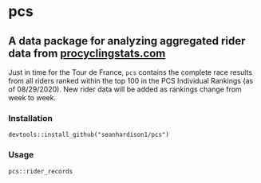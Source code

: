 # pcs
## A data package for analyzing aggregated rider data from [procyclingstats.com](https://procyclingstats.com)

Just in time for the Tour de France, `pcs` contains the complete race results from all riders ranked within the top 100 in the PCS Individual Rankings (as of 08/29/2020). New rider data will be 
added as rankings change from week to week.

### Installation
```
devtools::install_github("seanhardison1/pcs")
```

### Usage

```
pcs::rider_records
```
